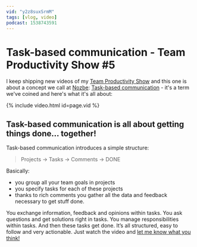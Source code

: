 ```yaml
---
vid: "y2z8suxSrmM"
tags: [vlog, video]
podcast: 1538743591
---
```


# Task-based communication - Team Productivity Show #5

I keep shipping new videos of my [Team Productivity Show](/vlog) and this one is about a concept we call at [Nozbe][n]: [Task-based communication](https://nozbe.com/blog/task-based-communication) - it's a term we've coined and here's what it's all about:

{% include video.html id=page.vid %}

<!--More-->

## Task-based communication is all about getting things done... together!

Task-based communication introduces a simple structure:

> Projects -> Tasks -> Comments -> DONE

Basically:

- you group all your team goals in projects
- you specify tasks for each of these projects
- thanks to rich comments you gather all the data and feedback necessary to get stuff done.

You exchange information, feedback and opinions within tasks. You ask questions and get solutions right in tasks. You manage responsibilities within tasks. And then these tasks get done. It’s all structured, easy to follow and very actionable. Just watch the video and [let me know what you think!](/contact)

[n]: https://nozbe.com/?a=mike